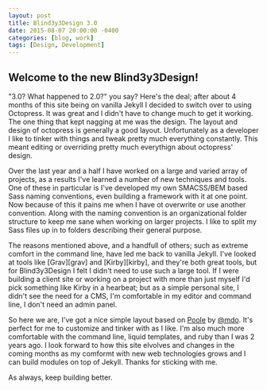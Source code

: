 ```yaml
---
layout: post
title: Blind3y3Design 3.0
date: 2015-08-07 20:00:00 -0400
categories: [blog, work]
tags: [Design, Development]
---
```


## Welcome to the new Blind3y3Design!

"3.0? What happened to 2.0?" you say? Here's the deal; after about 4 months of this site being on vanilla Jekyll I decided to switch over to using Octopress. It was great and I didn't have to change much to get it working. The one thing that kept nagging at me was the design. The layout and design of octopress is generally a good layout. Unfortunately as a developer I like to tinker with things and tweak pretty much everything constantly. This meant editing or overriding pretty much everythign about octopress' design. 

Over the last year and a half I have worked on a large and varied array of projects, as a results I've learned a number of new techniques and tools. One of these in particular is I've developed my own SMACSS/BEM based Sass naming conventions, even building a framework with it at one point. Now because of this it pains me when I have ot overwrite or use another convention. Along with the naming convention is an organizational folder structure to keep me sane when working on larger projects. I like to split my Sass files up in to folders describing their general purpose. 

<p data-pullquote="I didn't see the need for a CMS, I'm comfortable in my editor and command line, I don't need an admin panel."></p>
The reasons mentioned above, and a handfull of others; such as extreme comfort in the command line, have led me back to vanilla Jekyll. I've looked at tools like [Grav][grav] and [Kirby][kirby], and they're both great tools, but for Blind3y3Design I felt I didn't need to use such a large tool. If I were building a client site or working on a project with more than just myself I'd pick something like Kirby in a hearbeat; but as a simple personal site, I didn't see the need for a CMS, I'm comfortable in my editor and command line, I don't need an admin panel. 

So here we are, I've got a nice simple layout based on [Poole][poole] by [@mdo][mdo]. It's perfect for me to customize and tinker with as I like. I'm also much more comfortable with the command line, liquid templates, and ruby than I was 2 years ago. I look forward to how this site elvolves and changes in the coming months as my comformt with new web technologies grows and I can build modules on top of Jekyll. Thanks for sticking with me.

As always, keep building better.

[grav]: http://getgrav.org/    "Grav CMS"
[kirby]: http://getkirby.com/  "Kirby CMS"
[poole]: http://getpoole.com/  "Poole Jekyll Theme"
[mdo]: http://markdotto.com/   "Mark Otto"